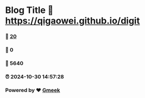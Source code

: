 # Blog Title :link: https://qigaowei.github.io/digit 
### :page_facing_up: [20](https://qigaowei.github.io/digit/tag.html) 
### :speech_balloon: 0 
### :hibiscus: 5640 
### :alarm_clock: 2024-10-30 14:57:28 
### Powered by :heart: [Gmeek](https://github.com/Meekdai/Gmeek)

